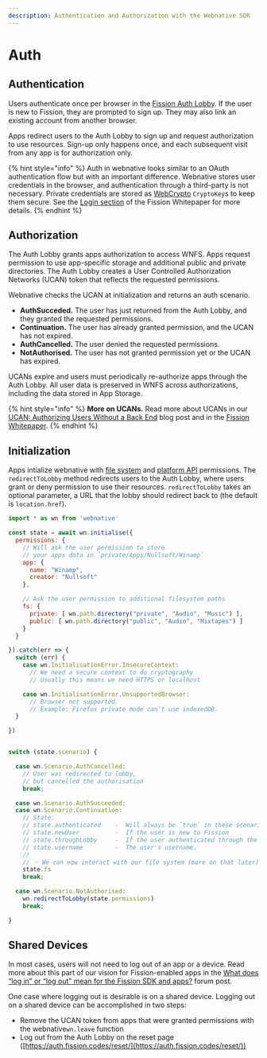 ```yaml
---
description: Authentication and Authorization with the Webnative SDK
---
```


# Auth

## Authentication

Users authenticate once per browser in the [Fission Auth Lobby](https://auth.fission.codes). If the user is new to Fission, they are prompted to sign up. They may also link an existing account from another browser.

Apps redirect users to the Auth Lobby to sign up and request authorization to use resources. Sign-up only happens once, and each subsequent visit from any app is for authorization only.

{% hint style="info" %}
Auth in webnative looks similar to an OAuth authentication flow but with an important difference. Webnative stores user credentials in the browser, and authentication through a third-party is not necessary. Private credentials are stored as [WebCrypto](https://developer.mozilla.org/en-US/docs/Web/API/Web\_Crypto\_API) `CryptoKey`s to keep them secure. See the [Login section](https://whitepaper.fission.codes/accounts/login) of the Fission Whitepaper for more details.
{% endhint %}

## Authorization

The Auth Lobby grants apps authorization to access WNFS. Apps request permission to use app-specific storage and additional public and private directories. The Auth Lobby creates a User Controlled Authorization Networks (UCAN) token that reflects the requested permissions.

Webnative checks the UCAN at initialization and returns an auth scenario.

* **AuthSucceded.** The user has just returned from the Auth Lobby, and they granted the requested permissions.
* **Continuation.** The user has already granted permission, and the UCAN has not expired.
* **AuthCancelled.** The user denied the requested permissions.
* **NotAuthorised.** The user has not granted permission yet or the UCAN has expired.&#x20;

UCANs expire and users must periodically re-authorize apps through the Auth Lobby. All user data is preserved in WNFS across authorizations, including the data stored in App Storage.

{% hint style="info" %}
**More on UCANs.** Read more about UCANs in our [UCAN: Authorizing Users Without a Back End](https://blog.fission.codes/auth-without-backend/) blog post and in the [Fission Whitepaper](https://whitepaper.fission.codes/access-control/ucan#overview).
{% endhint %}

## Initialization

Apps intialize webnative with [file system](file-system-wnfs.md#permissions) and [platform API](platform.md#permissions) permissions. The  `redirectToLobby` method redirects users to the Auth Lobby, where users grant or deny permission to use their resources. `redirectToLobby` takes an optional parameter, a URL that the lobby should redirect back to (the default is `location.href`).

```javascript
import * as wn from 'webnative'

const state = await wn.initialise({
  permissions: {
    // Will ask the user permission to store
    // your apps data in `private/Apps/Nullsoft/Winamp`
    app: {
      name: "Winamp",
      creator: "Nullsoft"
    },

    // Ask the user permission to additional filesystem paths
    fs: {
      private: [ wn.path.directory("private", "Audio", "Music") ],
      public: [ wn.path.directory("public", "Audio", "Mixtapes") ]
    }
  }

}).catch(err => {
  switch (err) {
    case wn.InitialisationError.InsecureContext:
      // We need a secure context to do cryptography
      // Usually this means we need HTTPS or localhost

    case wn.InitialisationError.UnsupportedBrowser:
      // Browser not supported.
      // Example: Firefox private mode can't use indexedDB.
  }

})


switch (state.scenario) {

  case wn.Scenario.AuthCancelled:
    // User was redirected to lobby,
    // but cancelled the authorisation
    break;

  case wn.Scenario.AuthSucceeded:
  case wn.Scenario.Continuation:
    // State:
    // state.authenticated    -  Will always be `true` in these scenarios
    // state.newUser          -  If the user is new to Fission
    // state.throughLobby     -  If the user authenticated through the lobby, or just came back.
    // state.username         -  The user's username.
    //
    // ☞ We can now interact with our file system (more on that later)
    state.fs
    break;

  case wn.Scenario.NotAuthorised:
    wn.redirectToLobby(state.permissions)
    break;

}
```

## Shared Devices

In most cases, users will not need to log out of an app or a device. Read more about this part of our vision for Fission-enabled apps in the [What does “log in” or “log out” mean for the Fission SDK and apps?](https://talk.fission.codes/t/what-does-log-in-or-log-out-mean-for-the-fission-sdk-and-apps/919) forum post.

One case where logging out is desirable is on a shared device. Logging out on a shared device can be accomplished in two steps:

* Remove the UCAN token from apps that were granted permissions with the webnative`wn.leave` function
* Log out from the Auth Lobby on the reset page ([https://auth.fission.codes/reset/](https://auth.fission.codes/reset/))
